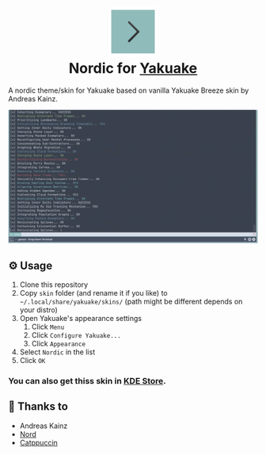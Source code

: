 <h1 align="center">
    <img src="assets/icon.png" width="100" alt="Logo"/><br/>
	Nordic for <a href="https://apps.kde.org/yakuake/">Yakuake</a>
</h1>

<p>A nordic theme/skin for Yakuake based on vanilla Yakuake Breeze skin by Andreas Kainz.

<p align="center">
	<img src="assets/preview.webp"/>
</p>

## ⚙️ Usage

1. Clone this repository
2. Copy `skin` folder (and rename it if you like) to `~/.local/share/yakuake/skins/` (path might be different depends on your distro)
3. Open Yakuake's appearance settings
    1. Click `Menu`
    2. Click `Configure Yakuake...`
    3. Click `Appearance`
4. Select `Nordic` in the list
5. Click `OK`

### You can also get thiss skin in [KDE Store](https://store.kde.org/p/2128965/).

## 💝 Thanks to

-   Andreas Kainz
-   [Nord](https://www.nordtheme.com/docs/colors-and-palettes)
-   [Catppuccin](https://github.com/catppuccin/yakuake)

